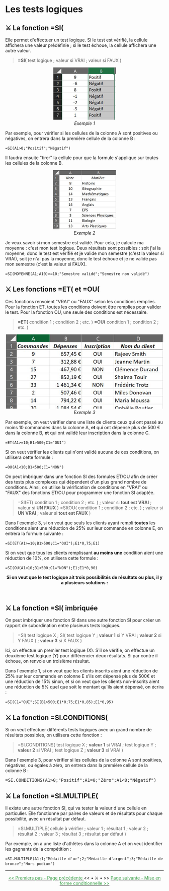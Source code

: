 # Les tests logiques 

## ⚔️ La fonction =SI( 

Elle permet d'effectuer un test logique. Si le test est vérifié, la cellule affichera une valeur prédéfinie ; si le test échoue, la cellule affichera une autre valeur.

> **=SI(** test logique ; valeur si VRAI ; valeur si FAUX )



<center> <img width=200 src="images/fonction_si.JPG" alt="Exemple 1" /> </center>

<center> <i>Exemple 1</i> </center>

Par exemple, pour vérifier si les cellules de la colonne A sont positives ou négatives, on entrera dans la première cellule de la colonne B :

~~~
=SI(A1>0;"Positif";"Négatif")
~~~

Il faudra ensuite "tirer" la cellule pour que la formule s'applique sur toutes les cellules de la colonne B.


<center> <img width=200 src="images/moyenne.JPG" alt="Exemple 2" /> </center>

<center> <i>Exemple 2</i> </center>

Je veux savoir si mon semestre est validé. Pour cela, je calcule ma moyenne : c'est mon test logique. Deux résultats sont possibles : soit j'ai la moyenne, donc le test est vérifié et je valide mon semestre (c'est la valeur si VRAI), soit je n'ai pas la moyenne, donc le test échoue et je ne valide pas mon semestre (c'est la valeur si FAUX).

~~~
=SI(MOYENNE(A1;A10)>=10;"Semestre validé";"Semestre non validé")
~~~




## ⚔️ Les fonctions =ET( et =OU( 

Ces fonctions renvoient "VRAI" ou "FAUX" selon les conditions remplies. Pour la fonction ET, toutes les conditions doivent être remplies pour valider le test. Pour la fonction OU, une seule des conditions est nécessaire.</p>

> **=ET(** condition 1 ; condition 2 ; etc. ) 
> **=OU(** condition 1 ; condition 2 ; etc. ) 



<center> <img width=500 src="images/fonction_etou.JPG" alt="Exemple 2" /> </center>

<center> <i>Exemple 3</i> </center>

Par exemple, on veut vérifier dans une liste de clients ceux qui ont passé au moins 10 commandes dans la colonne A, <b>et</b> qui ont dépensé plus de 500 € dans la colonne B, <b>et</b> qui ont validé leur inscription dans la colonne C.

~~~
=ET(A1>=10;B1>500;C1="OUI")
~~~

Si on veut vérifier les clients qui n'ont validé aucune de ces conditions, on utilisera cette formule :

~~~
=OU(A1<10;B1<500;C1="NON")
~~~



On peut imbriquer dans une fonction SI des formules ET/OU afin de créer des tests plus complexes qui dépendent d'un plus grand nombre de conditions. Ainsi, on utilise la vérification de conditions en "VRAI" ou "FAUX" des fonctions ET/OU pour programmer une fonction SI adaptée.

> =SI(ET( condition 1 ; condition 2 ; etc. ) ; valeur si **tout est VRAI** ; valeur si **UN FAUX** ) 
> =SI(OU( condition 1 ; condition 2 ; etc. ) ; valeur si **UN VRAI** ; valeur si **tout est FAUX** )



Dans l'exemple 3, si on veut que seuls les clients ayant rempli <b>toutes</b> les conditions aient une réduction de 25% sur leur commande en colonne E, on entrera la formule suivante : </p>

~~~
=SI(ET(A1>=10;B1>500;C1="OUI");E1*0,75;E1)
~~~

Si on veut que tous les clients remplissant <b>au moins une</b> condition aient une réduction de 10%, on utilisera cette formule : </p>

~~~
=SI(OU(A1<10;B1<500;C1="NON");E1;E1*0,90)
~~~




<center> <b>Si on veut que le test logique ait trois possibilités de résultats ou plus, il y a plusieurs solutions : </b> </center> </p> <br>

## ⚔️ La fonction =SI( imbriquée

On peut imbriquer une fonction SI dans une autre fonction SI pour créer un rapport de subordination entre plusieurs tests logiques.

> =SI( test logique X ; SI( test logique Y ; **valeur 1** si Y VRAI ; **valeur 2** si Y FAUX ) ; **valeur 3** si X FAUX )

Ici, on effectue un premier test logique (X). S'il se vérifie, on effectue un deuxième test logique (Y) pour différencier deux résultats. Si par contre il échoue, on renvoie un troisième résultat.

Dans l'exemple 1, si on veut que les clients inscrits aient une réduction de 25% sur leur commande en colonne E s'ils ont dépensé plus de 500€ et une réduction de 15% sinon, et si on veut que les clients non-inscrits aient une réduction de 5% quel que soit le montant qu'ils aient dépensé, on écrira :

~~~
=SI(C1="OUI";SI(B1>500;E1*0;75;E1*0,85);E1*0,95)
~~~



## ⚔️ La fonction =SI.CONDITIONS( 

Si on veut effectuer différents tests logiques avec un grand nombre de résultats possibles, on utilisera cette fonction :

> =SI.CONDITIONS( test logique X ; **valeur 1** si VRAI ; test logique Y ; **valeur 2** si VRAI ; test logique Z ; **valeur 3** si VRAI )



<p>Dans l'exemple 3, pour vérifier si les cellules de la colonne A sont positives, négatives, ou égales à zéro, on entrera dans la première cellule de la colonne B : </p>
<pre>=SI.CONDITIONS(A1>0;"Positif";A1=0;"Zéro";A1<0;"Négatif")</pre>



## ⚔️ La fonction =SI.MULTIPLE( 

Il existe une autre fonction SI, qui va tester la valeur d'une cellule en particulier. Elle fonctionne par paires de valeurs et de résultats pour chaque possibilité, avec un résultat par défaut.

> =SI.MULTIPLE( cellule à vérifier ; valeur 1 ; résultat 1 ; valeur 2 ; résultat 2 ; valeur 3 ; résultat 3 ; résultat par défaut )



Par exemple, on a une liste d'athlètes dans la colonne A et on veut identifier les gagnants de la compétition :

~~~
=SI.MULTIPLE(A1;1;"Médaille d'or";2;"Médaille d'argent";3;"Médaille de bronze";"Hors podium")
~~~


* * *

<center> <a href="premiers-pas" target="_self" title="Premiers pas"> <font color="#389E46"> << Premiers pas - Page précédente </font> </a> << • ⚔️ • >> <a href="mise-en-forme-conditionnelle" target="_self" title="Mise en forme conditionnelle"> <font color="#389E46"> Page suivante - Mise en forme conditionnelle >> </font> </a> </center>
